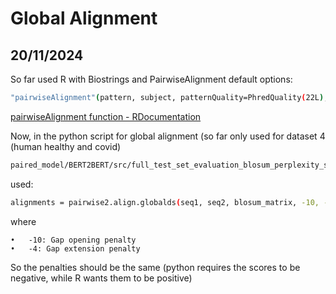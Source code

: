# Global Alignment

## 20/11/2024

So far used R with Biostrings and PairwiseAlignment default options:

```bash
"pairwiseAlignment"(pattern, subject, patternQuality=PhredQuality(22L), subjectQuality=PhredQuality(22L), type="global", substitutionMatrix=NULL, fuzzyMatrix=NULL, gapOpening=10, gapExtension=4, scoreOnly=FALSE)
```

[pairwiseAlignment function - RDocumentation](https://www.rdocumentation.org/packages/Biostrings/versions/2.40.2/topics/pairwiseAlignment)

Now, in the python script for global alignment (so far only used for dataset 4 (human healthy and covid) 

```bash
paired_model/BERT2BERT/src/full_test_set_evaluation_blosum_perplexity_similarity.py
```

used:

```bash
alignments = pairwise2.align.globalds(seq1, seq2, blosum_matrix, -10, -4)
```

where 

```
•	-10: Gap opening penalty
•	-4: Gap extension penalty

```

So the penalties should be the same (python requires the scores to be negative, while R wants them to be positive)